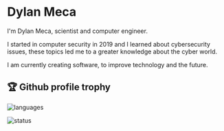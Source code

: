 # Dylan Meca

I'm Dylan Meca, scientist and computer engineer.

I started in computer security in 2019 and I learned about cybersecurity issues, these topics led me to a greater knowledge about the cyber world.

I am currently creating software, to improve technology and the future.

## 🏆 Github profile trophy

![languages](https://github-readme-stats.vercel.app/api/top-langs/?username=dylan14567&layout=compact)

![status](https://github-readme-stats.vercel.app/api?username=dylan14567)
